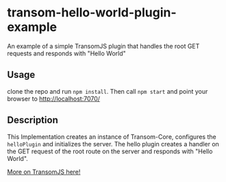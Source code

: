 # transom-hello-world-plugin-example
An example of a simple TransomJS plugin that handles the root GET requests and responds with "Hello World"

## Usage
clone the repo and run `npm install`. Then call `npm start` and point your browser to [http://localhost:7070/](http://localhost:7070/)

## Description
This Implementation creates an instance of Transom-Core, configures the `helloPlugin` and initializes the server.
The hello plugin creates a handler on the GET request of the root route on the server and responds with "Hello World".

 [More on TransomJS here!](https://transomjs.github.io)
 

